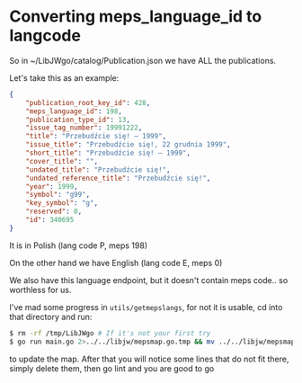 # Converting meps_language_id to langcode

So in ~/LibJWgo/catalog/Publication.json we have ALL the publications.

Let's take this as an example:

```json
{
    "publication_root_key_id": 428,
    "meps_language_id": 198,
    "publication_type_id": 13,
    "issue_tag_number": 19991222,
    "title": "Przebudźcie się! — 1999",
    "issue_title": "Przebudźcie się!, 22 grudnia 1999",
    "short_title": "Przebudźcie się! — 1999",
    "cover_title": "",
    "undated_title": "Przebudźcie się!",
    "undated_reference_title": "Przebudźcie się!",
    "year": 1999,
    "symbol": "g99",
    "key_symbol": "g",
    "reserved": 0,
    "id": 340695
}
```

It is in Polish (lang code P, meps 198)

On the other hand we have English (lang code E, meps 0)

We also have this language endpoint, but it doesn't contain meps code.. so worthless for us.

I've mad some progress in `utils/getmepslangs`, for not it is usable, cd into that directory and run:

```bash
$ rm -rf /tmp/LibJWgo # If it's not your first try
$ go run main.go 2>../../libjw/mepsmap.go.tmp && mv ../../libjw/mepsmap.go.tmp ../../libjw/mepsmap.go
```

to update the map. After that you will notice some lines that do not fit there, simply delete them, then go lint and you are good to go